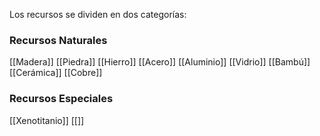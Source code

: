 Los recursos se dividen en dos categorías:

### Recursos Naturales

[[Madera]]
[[Piedra]]
[[Hierro]]
[[Acero]]
[[Aluminio]]
[[Vidrio]]
[[Bambú]]
[[Cerámica]]
[[Cobre]]

### Recursos Especiales

[[Xenotitanio]]
[[]]